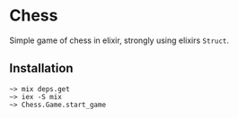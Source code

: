 # Chess

Simple game of chess in elixir, strongly using elixirs `Struct`.

## Installation


```basg
~> mix deps.get
~> iex -S mix
~> Chess.Game.start_game
```
